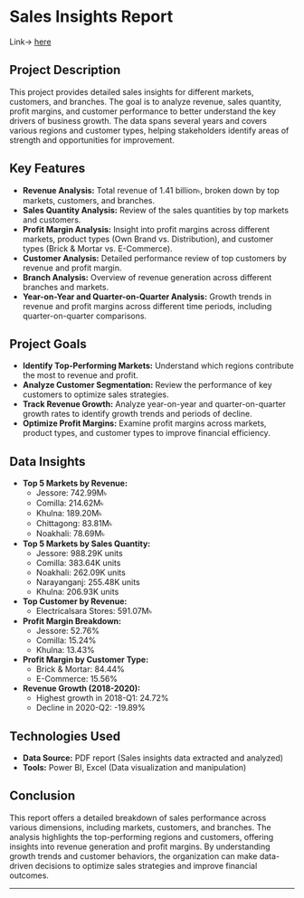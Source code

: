 # Sales Insights Report

Link-> [here](https://app.powerbi.com/view?r=eyJrIjoiNjcwOWZlNWMtYzJiMy00NGE2LTk1Y2ItNWNmOWFmZWQ2NWYwIiwidCI6IjhjMTI4NjJkLWZjYWYtNGEwNi05M2FjLTk0Yjk3YjVjZWQ1NSIsImMiOjEwfQ%3D%3D)

## Project Description

This project provides detailed sales insights for different markets, customers, and branches. The goal is to analyze revenue, sales quantity, profit margins, and customer performance to better understand the key drivers of business growth. The data spans several years and covers various regions and customer types, helping stakeholders identify areas of strength and opportunities for improvement.

## Key Features

- **Revenue Analysis:** Total revenue of 1.41 billion৳, broken down by top markets, customers, and branches.
- **Sales Quantity Analysis:** Review of the sales quantities by top markets and customers.
- **Profit Margin Analysis:** Insight into profit margins across different markets, product types (Own Brand vs. Distribution), and customer types (Brick & Mortar vs. E-Commerce).
- **Customer Analysis:** Detailed performance review of top customers by revenue and profit margin.
- **Branch Analysis:** Overview of revenue generation across different branches and markets.
- **Year-on-Year and Quarter-on-Quarter Analysis:** Growth trends in revenue and profit margins across different time periods, including quarter-on-quarter comparisons.

## Project Goals

- **Identify Top-Performing Markets:** Understand which regions contribute the most to revenue and profit.
- **Analyze Customer Segmentation:** Review the performance of key customers to optimize sales strategies.
- **Track Revenue Growth:** Analyze year-on-year and quarter-on-quarter growth rates to identify growth trends and periods of decline.
- **Optimize Profit Margins:** Examine profit margins across markets, product types, and customer types to improve financial efficiency.

## Data Insights

- **Top 5 Markets by Revenue:**
  - Jessore: 742.99M৳
  - Comilla: 214.62M৳
  - Khulna: 189.20M৳
  - Chittagong: 83.81M৳
  - Noakhali: 78.69M৳
- **Top 5 Markets by Sales Quantity:**
  - Jessore: 988.29K units
  - Comilla: 383.64K units
  - Noakhali: 262.09K units
  - Narayanganj: 255.48K units
  - Khulna: 206.93K units
- **Top Customer by Revenue:**
  - Electricalsara Stores: 591.07M৳
- **Profit Margin Breakdown:**
  - Jessore: 52.76%
  - Comilla: 15.24%
  - Khulna: 13.43%
- **Profit Margin by Customer Type:**
  - Brick & Mortar: 84.44%
  - E-Commerce: 15.56%
- **Revenue Growth (2018-2020):**
  - Highest growth in 2018-Q1: 24.72%
  - Decline in 2020-Q2: -19.89%

## Technologies Used

- **Data Source:** PDF report (Sales insights data extracted and analyzed)
- **Tools:** Power BI, Excel (Data visualization and manipulation)

## Conclusion

This report offers a detailed breakdown of sales performance across various dimensions, including markets, customers, and branches. The analysis highlights the top-performing regions and customers, offering insights into revenue generation and profit margins. By understanding growth trends and customer behaviors, the organization can make data-driven decisions to optimize sales strategies and improve financial outcomes.

---
